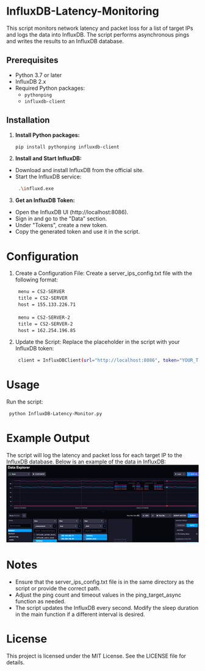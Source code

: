 # InfluxDB-Latency-Monitoring
 
This script monitors network latency and packet loss for a list of target IPs and logs the data into InfluxDB. The script performs asynchronous pings and writes the results to an InfluxDB database.

## Prerequisites

- Python 3.7 or later
- InfluxDB 2.x
- Required Python packages:
  - `pythonping`
  - `influxdb-client`

## Installation

1. **Install Python packages:**
   ```sh
   pip install pythonping influxdb-client
   ```
2. **Install and Start InfluxDB:**
- Download and install InfluxDB from the official site.
- Start the InfluxDB service:
   ```sh
    .\influxd.exe
   ```
3. **Get an InfluxDB Token:**
- Open the InfluxDB UI (http://localhost:8086).
- Sign in and go to the "Data" section.
- Under "Tokens", create a new token.
- Copy the generated token and use it in the script.

# Configuration
1. Create a Configuration File:
Create a server_ips_config.txt file with the following format:
   ```bash
    menu = CS2-SERVER
    title = CS2-SERVER
    host = 155.133.226.71
    
    menu = CS2-SERVER-2
    title = CS2-SERVER-2
    host = 162.254.196.85
   ```
   
2. Update the Script:
Replace the placeholder in the script with your InfluxDB token:

   ```bash
    client = InfluxDBClient(url="http://localhost:8086", token="YOUR_TOKEN_HERE", org="Networks", debug=False)
   ```
   
# Usage
Run the script:

   ```bash
    python InfluxDB-Latency-Monitor.py
   ```

# Example Output
The script will log the latency and packet loss for each target IP to the InfluxDB database. Below is an example of the data in InfluxDB:
![InfluxDB Example](InfluxDB_example.png)


# Notes
- Ensure that the server_ips_config.txt file is in the same directory as the script or provide the correct path.
- Adjust the ping count and timeout values in the ping_target_async function as needed.
- The script updates the InfluxDB every second. Modify the sleep duration in the main function if a different interval is desired.

# License
This project is licensed under the MIT License. See the LICENSE file for details.